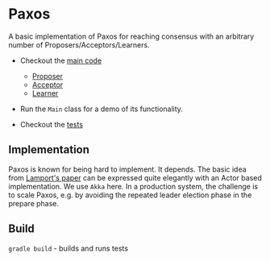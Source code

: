 Paxos
=====

A basic implementation of Paxos for reaching consensus with an arbitrary number
of Proposers/Acceptors/Learners.

- Checkout the [main code](src/main/java/com/wx/paxos)
    - [Proposer](src/main/java/com/wx/paxos/Proposer.java)
    - [Acceptor](src/main/java/com/wx/paxos/Acceptor.java)
    - [Learner](src/main/java/com/wx/paxos/Learner.java)

- Run the `Main` class for a demo of its functionality.

- Checkout the [tests](src/test/java/com/maximilianmichels/paxos)

Implementation
--------------

Paxos is known for being hard to implement. It depends. The basic idea
from
[Lamport's paper](http://lamport.azurewebsites.net/pubs/pubs.html#lamport-paxos)
can be expressed quite elegantly with an Actor based implementation. We use
`Akka` here. In a production system, the challenge is to scale Paxos, e.g. by avoiding
the repeated leader election phase in the prepare phase.

Build
-----

`gradle build` - builds and runs tests


